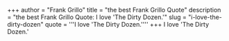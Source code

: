 +++
author = "Frank Grillo"
title = "the best Frank Grillo Quote"
description = "the best Frank Grillo Quote: I love 'The Dirty Dozen.'"
slug = "i-love-the-dirty-dozen"
quote = '''I love 'The Dirty Dozen.''''
+++
I love 'The Dirty Dozen.'
